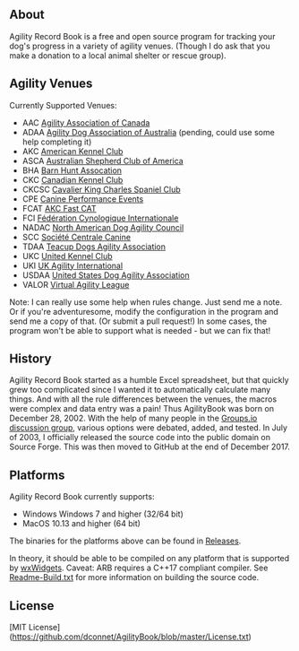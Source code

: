 About
-----

Agility Record Book is a free and open source program for tracking
your dog's progress in a variety of agility venues. (Though I do ask
that you make a donation to a local animal shelter or rescue group).

Agility Venues
--------------

Currently Supported Venues:

- AAC [Agility Association of Canada](http://www.aac.ca)
- ADAA [Agility Dog Association of Australia](http://www.adaa.com.au) (pending, could use some help completing it)
- AKC [American Kennel Club](http://www.akc.org)
- ASCA [Australian Shepherd Club of America](http://www.asca.org)
- BHA [Barn Hunt Assocation](http://www.barnhunt.com)
- CKC [Canadian Kennel Club](http://www.ckc.ca)
- CKCSC [Cavalier King Charles Spaniel Club](http://www.ckcsc.org)
- CPE [Canine Performance Events](http://www.k9cpe.com)
- FCAT [AKC Fast CAT](https://www.akc.org/sports/coursing/fast-cat/)
- FCI [Fédération Cynologique Internationale](http://www.fci.be)
- NADAC [North American Dog Agility Council](http://www.nadac.com)
- SCC [Société Centrale Canine](http://www.france-agility.com)
- TDAA [Teacup Dogs Agility Association](http://www.k9tdaa.com)
- UKC [United Kennel Club](http://www.ukcdogs.com)
- UKI [UK Agility International](http://www.ukagilityinternational.com)
- USDAA [United States Dog Agility Association](http://www.usdaa.com)
- VALOR [Virtual Agility League](http://www.dogtrainingraleighnc.net/VirtualAgilityLeague/VALOR_home.html)

Note: I can really use some help when rules change. Just send me a note.
Or if you're adventuresome, modify the configuration in the program and send
me a copy of that. (Or submit a pull request!) In some cases, the program
won't be able to support what is needed - but we can fix that!

History
-------

Agility Record Book started as a humble Excel spreadsheet, but that
quickly grew too complicated since I wanted it to automatically calculate
many things. And with all the rule differences between the venues,
the macros were complex and data entry was a pain! Thus AgilityBook was
born on December 28, 2002. With the help of many people in the
[Groups.io discussion group](https://groups.io/g/AgilityRecordBook),
various options were debated, added, and tested. In July of 2003,
I officially released the source code into the public domain on Source Forge.
This was then moved to GitHub at the end of December 2017.

Platforms
---------

Agility Record Book currently supports:

- Windows Windows 7 and higher (32/64 bit)
- MacOS 10.13 and higher (64 bit)

The binaries for the platforms above can be found in
[Releases](https://github.com/dconnet/AgilityBook/releases).

In theory, it should be able to be compiled on any platform that is supported by
[wxWidgets](http://wxwidgets.org/).
Caveat: ARB requires a C++17 compliant compiler.
See [Readme-Build.txt](https://github.com/dconnet/AgilityBook/blob/master/Readme-Build.txt)
for more information on building the source code.

License
-------

[MIT License] (https://github.com/dconnet/AgilityBook/blob/master/License.txt)
